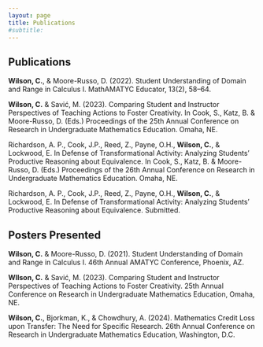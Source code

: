 ```yaml
---
layout: page
title: Publications
#subtitle: 
---
```


## Publications

<b>Wilson, C.</b>, &amp; Moore-Russo, D. (2022). Student Understanding of Domain and Range in Calculus I. MathAMATYC Educator, 13(2), 58–64. 

<b>Wilson, C.</b> &amp; Savi&#0263;, M. (2023). Comparing Student and Instructor Perspectives of Teaching Actions to Foster Creativity. In Cook, S., Katz, B. &amp; Moore-Russo, D. (Eds.) Proceedings of the 25th Annual Conference on Research in Undergraduate Mathematics Education. Omaha, NE.

Richardson, A. P., Cook, J.P., Reed, Z., Payne, O.H., <b>Wilson, C.</b>, & Lockwood, E. In Defense of Transformational Activity: Analyzing Students’ Productive Reasoning about Equivalence. In Cook, S., Katz, B. &amp; Moore-Russo, D. (Eds.) Proceedings of the 26th Annual Conference on Research in Undergraduate Mathematics Education. Omaha, NE.

Richardson, A. P., Cook, J.P., Reed, Z., Payne, O.H., <b>Wilson, C.</b>, & Lockwood, E. In Defense of Transformational Activity: Analyzing Students’ Productive Reasoning about Equivalence. Submitted.

## Posters Presented

<b>Wilson, C.</b> &amp; Moore-Russo, D. (2021). Student Understanding of Domain and Range in Calculus I. 46th Annual AMATYC Conference, Phoenix, AZ.

<b>WIlson, C.</b> &amp; Savi&#0263;, M. (2023). Comparing Student and Instructor Perspectives of Teaching Actions to Foster Creativity. 25th Annual Conference on Research in Undergraduate Mathematics Education, Omaha, NE.

<b>Wilson, C.</b>, Bjorkman, K., & Chowdhury, A. (2024). Mathematics Credit Loss upon Transfer: The Need for Specific Research. 26th Annual Conference on Research in Undergraduate Mathematics Education, Washington, D.C.
